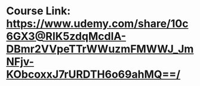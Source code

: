 # Course Link: https://www.udemy.com/share/10c6GX3@RIK5zdqMcdlA-DBmr2VVpeTTrWWuzmFMWWJ_JmNFjv-KObcoxxJ7rURDTH6o69ahMQ==/
